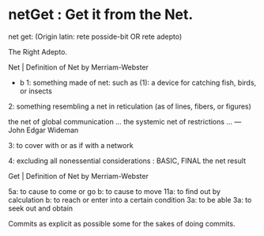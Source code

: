 # netGet : Get it from the Net.

net get: (Origin latin: rete posside-bit OR rete adepto)

The Right Adepto.


  Net | Definition of Net by Merriam-Webster
  
- b
 1: something made of net: such as
 (1): a device for catching fish, birds, or insects
 
 2: something resembling a net in reticulation (as of lines, fibers, or figures)
 
 the net of global communication
 … the systemic net of restrictions …
 — John Edgar Wideman
 
 
 3: to cover with or as if with a network
 
 4: excluding all nonessential considerations : BASIC, FINAL
 the net result
 
 Get | Definition of Net by Merriam-Webster
 
 5a: to cause to come or go
 b: to cause to move
 11a: to find out by calculation
 b: to reach or enter into a certain condition
 3a: to be able
 3a: to seek out and obtain


Commits as explicit as possible some for the sakes of doing commits.